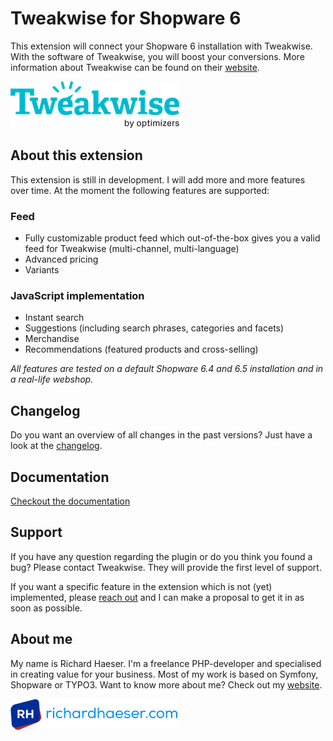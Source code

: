 # Tweakwise for Shopware 6
This extension will connect your Shopware 6 installation with Tweakwise.
With the software of Tweakwise, you will boost your conversions. More information
about Tweakwise can be found on their [website](https://www.tweakwise.com).

![Tweakwise](src/Resources/public/logo-tweakwise.png)

## About this extension
This extension is still in development. I will add more and more features over time.
At the moment the following features are supported:

### Feed
- Fully customizable product feed which out-of-the-box gives you a valid feed for Tweakwise (multi-channel, multi-language)
- Advanced pricing
- Variants

### JavaScript implementation
- Instant search
- Suggestions (including search phrases, categories and facets)
- Merchandise
- Recommendations (featured products and cross-selling)

_All features are tested on a default Shopware 6.4 and 6.5 installation and in a real-life webshop._

## Changelog
Do you want an overview of all changes in the past versions? Just have a look at the [changelog](CHANGELOG.md).

## Documentation
[Checkout the documentation](DOC.md)


## Support
If you have any question regarding the plugin or do you think you found a bug? Please contact Tweakwise. They will provide the first level of support. 

If you want a specific feature in the extension which is not (yet) implemented, please [reach out](mailto:support@richardhaeser.com) and I can make a proposal to get it
in as soon as possible.

## About me
My name is Richard Haeser. I'm a freelance PHP-developer and specialised in creating value
for your business. Most of my work is based on Symfony, Shopware or TYPO3. Want to know more about me?
Check out my [website](https://www.richardhaeser.com).

![richardhaeser.com](src/Resources/public/logo-richardhaeser.png)

